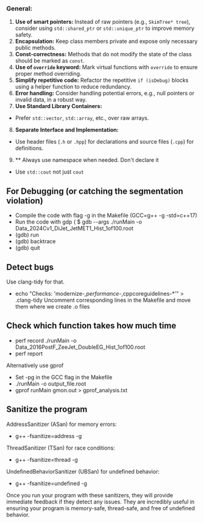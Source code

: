 ### General:
1. **Use of smart pointers:** Instead of raw pointers (e.g., `SkimTree* tree`), consider using `std::shared_ptr` or `std::unique_ptr` to improve memory safety.
2. **Encapsulation:** Keep class members private and expose only necessary public methods.
3. **Const-correctness:** Methods that do not modify the state of the class should be marked as `const`.
4. **Use of `override` keyword:** Mark virtual functions with `override` to ensure proper method overriding.
5. **Simplify repetitive code:** Refactor the repetitive `if (isDebug)` blocks using a helper function to reduce redundancy.
6. **Error handling:** Consider handling potential errors, e.g., null pointers or invalid data, in a robust way.
7. **Use Standard Library Containers:**
  - Prefer `std::vector`, `std::array`, etc., over raw arrays.
8. **Separate Interface and Implementation:**
  - Use header files (`.h` or `.hpp`) for declarations and source files (`.cpp`) for definitions.
9. ** Always use namespace when needed. Don't declare it
  - Use `std::cout` not just `cout`


## For Debugging (or catching the segmentation violation)
* Compile the code with flag -g in the Makefile (GCC=g++ -g -std=c++17)
* Run the code with gdp (
$ gdb --args ./runMain -o Data_2024Cv1_DiJet_JetMET1_Hist_1of100.root
* (gdb) run
* (gdb) backtrace
* (gdb) quit

## Detect bugs
Use clang-tidy for that. 
* echo "Checks: 'modernize-*,performance-*,cppcoreguidelines-*'" > .clang-tidy
Uncomment corresponding lines in the Makefile and move them where we create .o files 


## Check which function takes how much time

* perf record ./runMain -o Data_2016PostF_ZeeJet_DoubleEG_Hist_1of100.root
* perf report

Alternatively use gprof
* Set -pg in the GCC flag in the Makefile
* ./runMain -o output_file.root
* gprof runMain gmon.out > gprof_analysis.txt

## Sanitize the program

AddressSanitizer (ASan) for memory errors:
* g++ -fsanitize=address -g

ThreadSanitizer (TSan) for race conditions:
* g++ -fsanitize=thread -g

UndefinedBehaviorSanitizer (UBSan) for undefined behavior:
* g++ -fsanitize=undefined -g

Once you run your program with these sanitizers, they will provide immediate feedback if they detect any issues. They are incredibly useful in ensuring your program is memory-safe, thread-safe, and free of undefined behavior.

